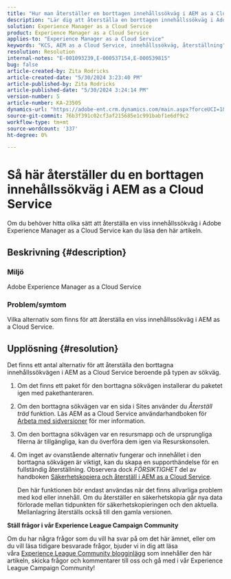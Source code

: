 ```yaml
---
title: "Hur man återställer en borttagen innehållssökväg i AEM as a Cloud Service"
description: "Lär dig att återställa en borttagen innehållssökväg i Adobe Experience Manager as a Cloud Service."
solution: Experience Manager as a Cloud Service
product: Experience Manager as a Cloud Service
applies-to: "Experience Manager as a Cloud Service"
keywords: "KCS, AEM as a Cloud Service, innehållssökväg, återställning"
resolution: Resolution
internal-notes: "E-001093239,E-000537154,E-000539815"
bug: false
article-created-by: Zita Rodricks
article-created-date: "5/30/2024 3:23:40 PM"
article-published-by: Zita Rodricks
article-published-date: "5/30/2024 3:24:14 PM"
version-number: 5
article-number: KA-23505
dynamics-url: "https://adobe-ent.crm.dynamics.com/main.aspx?forceUCI=1&pagetype=entityrecord&etn=knowledgearticle&id=bc363094-981e-ef11-840a-000d3a372703"
source-git-commit: 76b3f391c02cf3af215685e1c991babf1e6df9c2
workflow-type: tm+mt
source-wordcount: '337'
ht-degree: 0%

---
```


# Så här återställer du en borttagen innehållssökväg i AEM as a Cloud Service


Om du behöver hitta olika sätt att återställa en viss innehållssökväg i Adobe Experience Manager as a Cloud Service kan du läsa den här artikeln.

## Beskrivning {#description}


### <b>Miljö</b>

Adobe Experience Manager as a Cloud Service



### <b>Problem/symtom</b>

Vilka alternativ som finns för att återställa en viss innehållssökväg i AEM as a Cloud Service.


## Upplösning {#resolution}


Det finns ett antal alternativ för att återställa den borttagna innehållssökvägen i AEM as a Cloud Service beroende på typen av sökväg.

1. Om det finns ett paket för den borttagna sökvägen installerar du paketet igen med pakethanteraren.


2. Om den borttagna sökvägen var en sida i Sites använder du *Återställ träd* funktion. Läs AEM as a Cloud Service användarhandboken för [Arbeta med sidversioner](https://experienceleague.adobe.com/docs/experience-manager-cloud-service/content/sites/authoring/features/page-versions.html) för mer information.


3. Om den borttagna sökvägen var en resursmapp och de ursprungliga filerna är tillgängliga, kan du överföra dem igen via Resurskonsolen.


4. Om inget av ovanstående alternativ fungerar och innehållet i den borttagna sökvägen är viktigt, kan du skapa en supporthändelse för en fullständig återställning. Observera dock *FÖRSIKTIGHET* del av handboken [Säkerhetskopiera och återställ i AEM as a Cloud Service](https://experienceleague.adobe.com/docs/experience-manager-cloud-service/content/operations/backup.html).

   Den här funktionen bör endast användas när det finns allvarliga problem med kod eller innehåll. Om du återställer en säkerhetskopia går nya data förlorade mellan tidpunkten för säkerhetskopieringen och den aktuella. Mellanlagring återställs också till den gamla versionen.




<b>Ställ frågor i vår Experience League Campaign Community</b>

Om du har några frågor som du vill ha svar på om det här ämnet, eller om du vill läsa tidigare besvarade frågor, bjuder vi in dig att läsa våra [Experience League Community blogginlägg](https://experienceleaguecommunities.adobe.com/t5/adobe-experience-manager-blogs/introducing-top-kcs-articles-curated-for-your-aem/ba-p/672734#M1180) som innehåller den här artikeln, skicka frågor och kommentarer till oss och gå med i vår Experience League Campaign Community!


